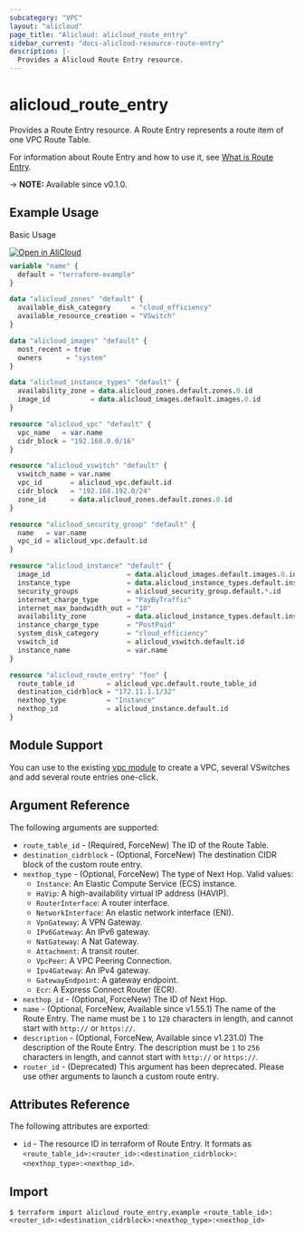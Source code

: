 ```yaml
---
subcategory: "VPC"
layout: "alicloud"
page_title: "Alicloud: alicloud_route_entry"
sidebar_current: "docs-alicloud-resource-route-entry"
description: |-
  Provides a Alicloud Route Entry resource.
---
```


# alicloud_route_entry

Provides a Route Entry resource. A Route Entry represents a route item of one VPC Route Table.

For information about Route Entry and how to use it, see [What is Route Entry](https://www.alibabacloud.com/help/en/vpc/developer-reference/api-vpc-2016-04-28-createrouteentry).

-> **NOTE:** Available since v0.1.0.

## Example Usage

Basic Usage

<div style="display: block;margin-bottom: 40px;"><div class="oics-button" style="float: right;position: absolute;margin-bottom: 10px;">
  <a href="https://api.aliyun.com/terraform?resource=alicloud_route_entry&exampleId=73e9527c-cd05-9df6-c36f-78042145400c1b50fad0&activeTab=example&spm=docs.r.route_entry.0.73e9527ccd&intl_lang=EN_US" target="_blank">
    <img alt="Open in AliCloud" src="https://img.alicdn.com/imgextra/i1/O1CN01hjjqXv1uYUlY56FyX_!!6000000006049-55-tps-254-36.svg" style="max-height: 44px; max-width: 100%;">
  </a>
</div></div>

```terraform
variable "name" {
  default = "terraform-example"
}

data "alicloud_zones" "default" {
  available_disk_category     = "cloud_efficiency"
  available_resource_creation = "VSwitch"
}

data "alicloud_images" "default" {
  most_recent = true
  owners      = "system"
}

data "alicloud_instance_types" "default" {
  availability_zone = data.alicloud_zones.default.zones.0.id
  image_id          = data.alicloud_images.default.images.0.id
}

resource "alicloud_vpc" "default" {
  vpc_name   = var.name
  cidr_block = "192.168.0.0/16"
}

resource "alicloud_vswitch" "default" {
  vswitch_name = var.name
  vpc_id       = alicloud_vpc.default.id
  cidr_block   = "192.168.192.0/24"
  zone_id      = data.alicloud_zones.default.zones.0.id
}

resource "alicloud_security_group" "default" {
  name   = var.name
  vpc_id = alicloud_vpc.default.id
}

resource "alicloud_instance" "default" {
  image_id                   = data.alicloud_images.default.images.0.id
  instance_type              = data.alicloud_instance_types.default.instance_types.0.id
  security_groups            = alicloud_security_group.default.*.id
  internet_charge_type       = "PayByTraffic"
  internet_max_bandwidth_out = "10"
  availability_zone          = data.alicloud_instance_types.default.instance_types.0.availability_zones.0
  instance_charge_type       = "PostPaid"
  system_disk_category       = "cloud_efficiency"
  vswitch_id                 = alicloud_vswitch.default.id
  instance_name              = var.name
}

resource "alicloud_route_entry" "foo" {
  route_table_id        = alicloud_vpc.default.route_table_id
  destination_cidrblock = "172.11.1.1/32"
  nexthop_type          = "Instance"
  nexthop_id            = alicloud_instance.default.id
}
```

## Module Support

You can use to the existing [vpc module](https://registry.terraform.io/modules/alibaba/vpc/alicloud) 
to create a VPC, several VSwitches and add several route entries one-click.

## Argument Reference

The following arguments are supported:

* `route_table_id` - (Required, ForceNew) The ID of the Route Table.
* `destination_cidrblock` - (Optional, ForceNew) The destination CIDR block of the custom route entry.
* `nexthop_type` - (Optional, ForceNew) The type of Next Hop. Valid values:
  - `Instance`: An Elastic Compute Service (ECS) instance.
  - `HaVip`: A high-availability virtual IP address (HAVIP).  
  - `RouterInterface`: A router interface.
  - `NetworkInterface`: An elastic network interface (ENI).
  - `VpnGateway`: A VPN Gateway.
  - `IPv6Gateway`: An IPv6 gateway.
  - `NatGateway`: A Nat Gateway.
  - `Attachment`: A transit router.
  - `VpcPeer`: A VPC Peering Connection.
  - `Ipv4Gateway`: An IPv4 gateway.
  - `GatewayEndpoint`: A gateway endpoint.
  - `Ecr`: A Express Connect Router (ECR).
* `nexthop_id` - (Optional, ForceNew) The ID of Next Hop.
* `name` - (Optional, ForceNew, Available since v1.55.1) The name of the Route Entry. The name must be `1` to `128` characters in length, and cannot start with `http://` or `https://`.
* `description` - (Optional, ForceNew, Available since v1.231.0) The description of the Route Entry. The description must be `1` to `256` characters in length, and cannot start with `http://` or `https://`.
* `router_id` - (Deprecated) This argument has been deprecated. Please use other arguments to launch a custom route entry.

## Attributes Reference

The following attributes are exported:

* `id` - The resource ID in terraform of Route Entry. It formats as `<route_table_id>:<router_id>:<destination_cidrblock>:<nexthop_type>:<nexthop_id>`.

## Import

```shell
$ terraform import alicloud_route_entry.example <route_table_id>:<router_id>:<destination_cidrblock>:<nexthop_type>:<nexthop_id>
```
